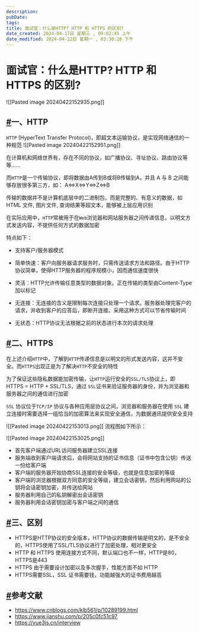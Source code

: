 ```yaml
---
description: 
pubDate:
tags: 
title: 面试官：什么是HTTP? HTTP 和 HTTPS 的区别?
date_created: 2024-04-17日 星期三 , 09:02:45 上午
date_modified: 2024-04-22日 星期一 , 03:30:28 下午
---
```

# 面试官：什么是HTTP? HTTP 和 HTTPS 的区别?

![[Pasted image 20240422152935.png]]

## [#](https://vue3js.cn/interview/http/HTTP_HTTPS.html#%E4%B8%80%E3%80%81http)一、HTTP

`HTTP` (HyperText Transfer Protocol)，即超文本运输协议，是实现网络通信的一种规范
![[Pasted image 20240422152951.png]]

在计算机和网络世界有，存在不同的协议，如广播协议、寻址协议、路由协议等等......

而`HTTP`是一个传输协议，即将数据由A传到B或将B传输到A，并且 A 与 B 之间能够存放很多第三方，如： A<=>X<=>Y<=>Z<=>B

传输的数据并不是计算机底层中的二进制包，而是完整的、有意义的数据，如HTML 文件, 图片文件, 查询结果等超文本，能够被上层应用识别

在实际应用中，`HTTP`常被用于在`Web`浏览器和网站服务器之间传递信息，以明文方式发送内容，不提供任何方式的数据加密

特点如下：

- 支持客户/服务器模式
    
- 简单快速：客户向服务器请求服务时，只需传送请求方法和路径。由于HTTP协议简单，使得HTTP服务器的程序规模小，因而通信速度很快
    
- 灵活：HTTP允许传输任意类型的数据对象。正在传输的类型由Content-Type加以标记
    
- 无连接：无连接的含义是限制每次连接只处理一个请求。服务器处理完客户的请求，并收到客户的应答后，即断开连接。采用这种方式可以节省传输时间
    
- 无状态：HTTP协议无法根据之前的状态进行本次的请求处理
    

## [#](https://vue3js.cn/interview/http/HTTP_HTTPS.html#%E4%BA%8C%E3%80%81https)二、HTTPS

在上述介绍`HTTP`中，了解到`HTTP`传递信息是以明文的形式发送内容，这并不安全。而`HTTPS`出现正是为了解决`HTTP`不安全的特性

为了保证这些隐私数据能加密传输，让`HTTP`运行安全的`SSL/TLS`协议上，即 HTTPS = HTTP + SSL/TLS，通过 `SSL`证书来验证服务器的身份，并为浏览器和服务器之间的通信进行加密

`SSL` 协议位于`TCP/IP` 协议与各种应用层协议之间，浏览器和服务器在使用 `SSL` 建立连接时需要选择一组恰当的加密算法来实现安全通信，为数据通讯提供安全支持

![[Pasted image 20240422153013.png]]
流程图如下所示：

![[Pasted image 20240422153025.png]]

- 首先客户端通过URL访问服务器建立SSL连接
- 服务端收到客户端请求后，会将网站支持的证书信息（证书中包含公钥）传送一份给客户端
- 客户端的服务器开始协商SSL连接的安全等级，也就是信息加密的等级
- 客户端的浏览器根据双方同意的安全等级，建立会话密钥，然后利用网站的公钥将会话密钥加密，并传送给网站
- 服务器利用自己的私钥解密出会话密钥
- 服务器利用会话密钥加密与客户端之间的通信

## [#](https://vue3js.cn/interview/http/HTTP_HTTPS.html#%E4%B8%89%E3%80%81%E5%8C%BA%E5%88%AB)三、区别

- HTTPS是HTTP协议的安全版本，HTTP协议的数据传输是明文的，是不安全的，HTTPS使用了SSL/TLS协议进行了加密处理，相对更安全
- HTTP 和 HTTPS 使用连接方式不同，默认端口也不一样，HTTP是80，HTTPS是443
- HTTPS 由于需要设计加密以及多次握手，性能方面不如 HTTP
- HTTPS需要SSL，SSL 证书需要钱，功能越强大的证书费用越高

## [#](https://vue3js.cn/interview/http/HTTP_HTTPS.html#%E5%8F%82%E8%80%83%E6%96%87%E7%8C%AE)参考文献

- https://www.cnblogs.com/klb561/p/10289199.html
- https://www.jianshu.com/p/205c0fc51c97
- https://vue3js.cn/interview